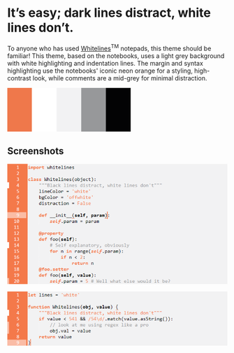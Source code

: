 # It’s easy; dark lines distract, white lines don’t.

To anyone who has used <a href="https://www.whitelinespaper.com/">Whitelines</a><sup>TM</sup> notepads, this theme should be familiar! This theme, based on the notebooks, uses a light grey background with white highlighting and indentation lines. The margin and syntax highlighting use the notebooks' iconic neon orange for a styling, high-contrast look, while comments are a mid-grey for minimal distraction.

![ColourScheme](./_media/ColourScheme.png)

## Screenshots

![Python](./_media/Python.png)

![JS](./_media/JS.png)


